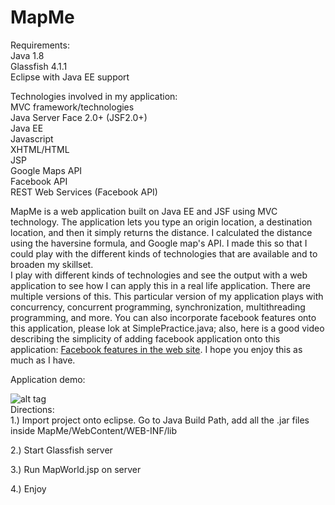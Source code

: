 # MapMe

Requirements:  
Java 1.8  
Glassfish 4.1.1  
Eclipse with Java EE support  

Technologies involved in my application:  
MVC framework/technologies  
Java Server Face 2.0+ (JSF2.0+)  
Java EE  
Javascript  
XHTML/HTML  
JSP  
Google Maps API  
Facebook API  
REST Web Services (Facebook API)  



MapMe is a web application built on Java EE and JSF using MVC technology. The application lets you type an origin location, a destination location, and then it simply returns the distance. I calculated the distance using the haversine formula, and Google map's API. I made this so that I could play with the different kinds of technologies that are available and to broaden my skillset.  
I play with different kinds of technologies and see the output with a web application to see how I can apply this in a real life application. There are multiple versions of this. This particular version of my application plays with concurrency, concurrent programming, synchronization, multithreading programming, and more. You can also incorporate facebook features onto this application, please lok at SimplePractice.java; also, here is a good video describing the simplicity of adding facebook application onto this application: [Facebook features in the web site](https://www.youtube.com/watch?v=oxSKLgsSbsU). I hope you enjoy this as much as I have.  



Application demo:  

![alt tag](https://github.com/o3dwade/MapMe/blob/master/Demo1.png?raw=true)  
Directions:  
1.) Import project onto eclipse. Go to Java Build Path, add all the .jar files inside MapMe/WebContent/WEB-INF/lib  

2.) Start Glassfish server  

3.) Run MapWorld.jsp on server  

4.) Enjoy  
